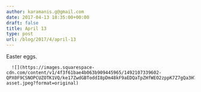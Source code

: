 ```yaml
---
author: karamanis.g@gmail.com
date: 2017-04-13 18:35:00+00:00
draft: false
title: April 13
type: post
url: /blog/2017/4/april-13
---
```


Easter eggs.


  
      ![](https://images.squarespace-cdn.com/content/v1/4f3f61bae4b063b909445965/1492107339602-QPX0F9CSNOPCUZOTK1VQ/ke17ZwdGBToddI8pDm48kF9aEDQaTpZHfWEO2zppK7Z7gQa3H78H3Y0txjaiv_0fDoOvxcdMmMKkDsyUqMSsMWxHk725yiiHCCLfrh8O1z5QPOohDIaIeljMHgDF5CVlOqpeNLcJ80NK65_fV7S1UX7HUUwySjcPdRBGehEKrDf5zebfiuf9u6oCHzr2lsfYZD7bBzAwq_2wCJyqgJebgg/image-asset.jpeg?format=original)

